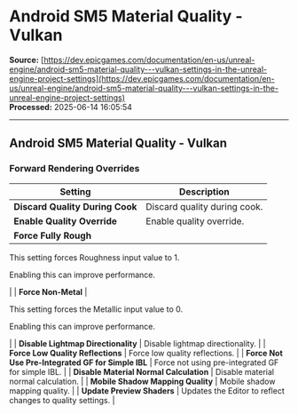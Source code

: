 # Android SM5 Material Quality - Vulkan

**Source:** [https://dev.epicgames.com/documentation/en-us/unreal-engine/android-sm5-material-quality---vulkan-settings-in-the-unreal-engine-project-settings](https://dev.epicgames.com/documentation/en-us/unreal-engine/android-sm5-material-quality---vulkan-settings-in-the-unreal-engine-project-settings)  
**Processed:** 2025-06-14 16:05:54

---

## Android SM5 Material Quality - Vulkan

### Forward Rendering Overrides

| **Setting** | **Description** |
| --- | --- |
| **Discard Quality During Cook** | Discard quality during cook. |
| **Enable Quality Override** | Enable quality override. |
| **Force Fully Rough** | 
This setting forces Roughness input value to 1.

Enabling this can improve performance.



 |
| **Force Non-Metal** | 

This setting forces the Metallic input value to 0.

Enabling this can improve performance.



 |
| **Disable Lightmap Directionality** | Disable lightmap directionality. |
| **Force Low Quality Reflections** | Force low quality reflections. |
| **Force Not Use Pre-Integrated GF for Simple IBL** | Force not using pre-integrated GF for simple IBL. |
| **Disable Material Normal Calculation** | Disable material normal calculation. |
| **Mobile Shadow Mapping Quality** | Mobile shadow mapping quality. |
| **Update Preview Shaders** | Updates the Editor to reflect changes to quality settings. |